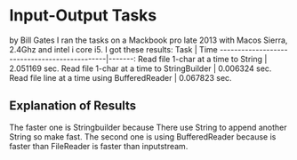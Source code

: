 # Input-Output Tasks
by Bill Gates
I ran the tasks on a Mackbook pro late 2013 with Macos Sierra, 2.4Ghz and intel i core i5.
I got these results:
Task | Time
----------------------------------------------|-------:
Read file 1-char at a time to String          |  2.051169 sec.
Read file 1-char at a time to StringBuilder   |  0.006324 sec.
Read file line at a time using BufferedReader |  0.067823 sec.
## Explanation of Results
The faster one is Stringbuilder because There use String to append another String so make fast. The second one is using BufferedReader because is faster than FileReader is faster than inputstream. 